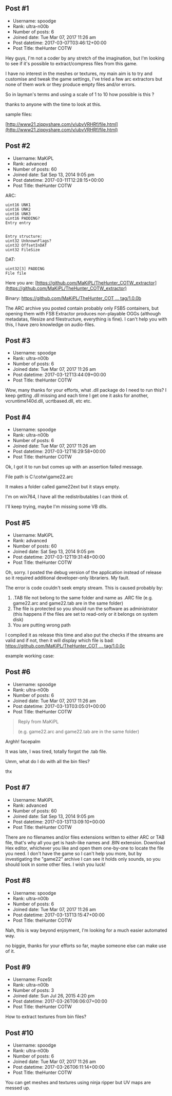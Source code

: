 ## Post #1
- Username: spoodge
- Rank: ultra-n00b
- Number of posts: 6
- Joined date: Tue Mar 07, 2017 11:26 am
- Post datetime: 2017-03-07T03:46:12+00:00
- Post Title: theHunter COTW

Hey guys, I'm not a coder by any stretch of the imagination, but I'm looking to see if it's possible to extract/compress files from this game.

I have no interest in the meshes or textures, my main aim is to try and customise and tweak the game settings, I've tried a few arc extractors but none of them work or they produce empty files and/or errors.

So in layman's terms and using a scale of 1 to 10 how possible is this ?

thanks to anyone with the time to look at this.

sample files:

[http://www21.zippyshare.com/v/ubvVRHRf/file.html](http://www21.zippyshare.com/v/ubvVRHRf/file.html)
## Post #2
- Username: MaKiPL
- Rank: advanced
- Number of posts: 60
- Joined date: Sat Sep 13, 2014 9:05 pm
- Post datetime: 2017-03-11T12:28:15+00:00
- Post Title: theHunter COTW

ARC:

```
uint16 UNK1
uint16 UNK2
uint16 UNK3
uint16 PADDING?
Entry entry


Entry structure:
uint32 UnknownFlags?
uint32 OffsetInDAT
uint32 FileSize
```

DAT:

```
uint32[3] PADDING
File file

```


Here you are:
[https://github.com/MaKiPL/TheHunter_COTW_extractor](https://github.com/MaKiPL/TheHunter_COTW_extractor)

Binary:
[https://github.com/MaKiPL/TheHunter_COT ... tag/1.0.0b](https://github.com/MaKiPL/TheHunter_COTW_extractor/releases/tag/1.0.0b)


The ARC archive you posted contain probably only FSB5 containers, but opening them with FSB Extractor produces non-playable OGGs (although metadatas, filesize and filestructure, everything is fine). I can't help you with this, I have zero knowledge on audio-files.
## Post #3
- Username: spoodge
- Rank: ultra-n00b
- Number of posts: 6
- Joined date: Tue Mar 07, 2017 11:26 am
- Post datetime: 2017-03-12T13:44:09+00:00
- Post Title: theHunter COTW

Wow, many thanks for your efforts, what .dll package do I need to run this? I keep getting .dll missing and each time I get one it asks for another, vcruntime140d.dll, ucrtbased.dll, etc etc.
## Post #4
- Username: spoodge
- Rank: ultra-n00b
- Number of posts: 6
- Joined date: Tue Mar 07, 2017 11:26 am
- Post datetime: 2017-03-12T16:29:58+00:00
- Post Title: theHunter COTW

Ok, I got it to run but comes up with an assertion failed message.



File path is C:\cotw\game22.arc

It makes a folder called game22ext but it stays empty.

I'm on win764, I have all the redistributables I can think of.

I'll keep trying, maybe I'm missing some VB dlls.
## Post #5
- Username: MaKiPL
- Rank: advanced
- Number of posts: 60
- Joined date: Sat Sep 13, 2014 9:05 pm
- Post datetime: 2017-03-12T19:31:48+00:00
- Post Title: theHunter COTW

Oh, sorry. I posted the debug version of the application instead of release so it required additional developer-only librariers. My fault.

The error is code couldn't seek empty stream. This is caused probably by:
1. .TAB file not belong to the same folder and name as .ARC file (e.g. game22.arc and game22.tab are in the same folder)
2. The file is protected so you should run the software as administrator (this happens if the files are set to read-only or it belongs on system disk)
3. You are putting wrong path 

I compiled it as release this time and also put the checks if the streams are valid and if not, then it will display which file is bad:
[https://github.com/MaKiPL/TheHunter_COT ... tag/1.0.0c](https://github.com/MaKiPL/TheHunter_COTW_extractor/releases/tag/1.0.0c)

example working case:
## Post #6
- Username: spoodge
- Rank: ultra-n00b
- Number of posts: 6
- Joined date: Tue Mar 07, 2017 11:26 am
- Post datetime: 2017-03-13T03:05:01+00:00
- Post Title: theHunter COTW

> Reply from MaKiPL
>
>  (e.g. game22.arc and game22.tab are in the same folder)

Arghh! facepalm

It was late, I was tired, totally forgot the .tab file.   

Umm, what do I do with all the bin files? 

thx
## Post #7
- Username: MaKiPL
- Rank: advanced
- Number of posts: 60
- Joined date: Sat Sep 13, 2014 9:05 pm
- Post datetime: 2017-03-13T13:09:10+00:00
- Post Title: theHunter COTW

There are no filenames and/or files extensions written to either ARC or TAB file, that's why all you get is hash-like names and .BIN extension. 
Download Hex editor, whichever you like and open them one-by-one to locate the file you need. I don't have the game so I can't help you more, but by investigating the "game22" archive I can see it holds only sounds, so you should look in some other files. I wish you luck!
## Post #8
- Username: spoodge
- Rank: ultra-n00b
- Number of posts: 6
- Joined date: Tue Mar 07, 2017 11:26 am
- Post datetime: 2017-03-13T13:15:47+00:00
- Post Title: theHunter COTW

Nah, this is way beyond enjoyment, I'm looking for a much easier automated way.

no biggie, thanks for your efforts so far, maybe someone else can make use of it.
## Post #9
- Username: FozeSt
- Rank: ultra-n00b
- Number of posts: 3
- Joined date: Sun Jul 26, 2015 4:20 pm
- Post datetime: 2017-03-26T06:06:07+00:00
- Post Title: theHunter COTW

How to extract textures from bin files?
## Post #10
- Username: spoodge
- Rank: ultra-n00b
- Number of posts: 6
- Joined date: Tue Mar 07, 2017 11:26 am
- Post datetime: 2017-03-26T06:11:14+00:00
- Post Title: theHunter COTW

You can get meshes and textures using ninja ripper but UV maps are messed up.
